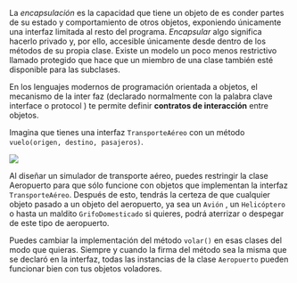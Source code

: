 La *encapsulación* es la capacidad que tiene un objeto de es conder partes de su estado y comportamiento de otros objetos, exponiendo únicamente una interfaz limitada al resto del programa. *Encapsular* algo significa hacerlo privado y, por ello, accesible únicamente desde dentro de los métodos de su propia clase. Existe un modelo un poco menos restrictivo llamado protegido que hace que un miembro de una clase también esté disponible para las subclases.

En los lenguajes modernos de programación orientada a objetos, el mecanismo de la inter faz (declarado normalmente con la palabra clave interface o protocol ) te permite definir **contratos de interacción** entre objetos.

Imagina que tienes una interfaz `TransporteAéreo` con un método `vuelo(origen, destino, pasajeros)`.

![](https://i.imgur.com/lhXvwAm.png)

Al diseñar un simulador de transporte aéreo, puedes restringir la clase Aeropuerto para que sólo funcione con objetos que implementan la interfaz `TransporteAéreo`. Después de esto, tendrás la certeza de que cualquier objeto pasado a un objeto del aeropuerto, ya sea un `Avión` , un `Helicóptero` o hasta un maldito `GrifoDomesticado` si quieres, podrá aterrizar o despegar de este tipo de aeropuerto.

Puedes cambiar la implementación del método `volar()` en esas clases del modo que quieras. Siempre y cuando la firma del método sea la misma que se declaró en la interfaz, todas las instancias de la clase `Aeropuerto` pueden funcionar bien con tus objetos voladores.